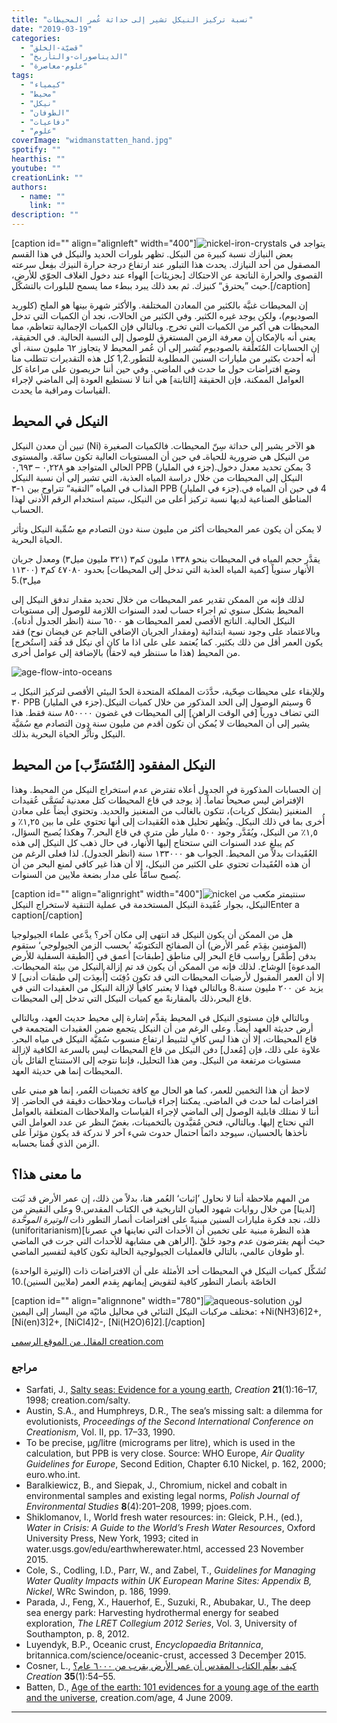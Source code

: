 ```yaml
---
title: "نسبة تركيز النيكل تشير إلى حداثة عُمر المحيطات"
date: "2019-03-19"
categories: 
  - "قضيّة-الخلق"
  - "الديناصورات-والتأريخ"
  - "علوم-معاصرة"
tags: 
  - "كيمياء"
  - "محيط"
  - "نيكل"
  - "الطوفان"
  - "دفاعيات"
  - "علوم"
coverImage: "widmanstatten_hand.jpg"
spotify: ""
hearthis: ""
youtube: ""
creationLink: ""
authors:
  - name: ""
    link: ""
description: ""
---
```


\[caption id="" align="alignleft" width="400"\]![nickel-iron-crystals](images/nickel-iron-crystals.jpg) يتواجد في بعض النيازك نسبة كبيرة من النيكل. تظهر بلورات الحديد والنيكل في هذا القسم المصقول من أحد النيازك. يحدث هذا التبلور عند ارتفاع درجة حرارة النيزك بفِعل سرعته القصوى والحرارة الناتجة عن الاحتكاك \[بجزيئات\] الهواء عند دخول الغلاف الجوّي للأرض، حيث ”يحترق“ كنيزك. ثم بعد ذلك يبرد ببطء مما يسمح للبلورات بالتشكّل.\[/caption\]

إن المحيطات غنيَّة بالكثير من المعادن المختلفة. والأكثر شهرة بينها هو الملح (كلوريد الصوديوم)، ولكن يوجد غيره الكثير. وفي الكثير من الحالات، نجد أن الكميات التي تدخل المحيطات هي أكبر من الكميات التي تخرج. وبالتالي فإن الكميات الإجمالية تتعاظم، مما يعني أنه بالإمكان أن معرفة الزمن المستغرق للوصول إلى النسبة الحالية. في الحقيقة، إن الحسابات المُتَعلِّقة بالصوديوم تُشير إلى أن عُمر المحيط لا يتجاوز ٦٢ مليون سنة، أي أنه أحدث بكثير من مليارات السنين المطلوبة للتطور.1,2 كل هذه التقديرات تتطلب منا وضع افتراضات حول ما حدث في الماضي. وفي حين أننا حريصون على مراعاة كل العوامل الممكنة، فإن الحقيقة \[الثابتة\] هي أننا لا نستطيع العودة إلى الماضي لإجراء القياسات ومراقبة ما يحدث.

## النيكل في المحيط

تبين أن معدن النيكل (Ni) هو الآخر يشير إلى حداثة سِنّ المحيطات. فالكميات الصغيرة من النيكل هي ضرورية للحياةـ في حين أن المستويات العالية تكون سامّة. والمستوى الحالي المتواجد هو ٠,٢٢٨ – ٠,٦٩٣ PPB (جزء في المليار).3 يمكن تحديد معدل دخول النيكل إلى المحيطات من خلال دراسة المياه العذبة، التي تشير إلى أن نسبة النيكل المذاب في المياه ”النقية“ تتراوح بين ١-٣ PPB (جزء في المليار).4 في حين أن المياه في المناطق الصناعية لديها نسبة تركيز أعلى من النيكل، سيتم استخدام الرقم الأدنى لهذا الحساب.

لا يمكن أن يكون عمر المحيطات أكثر من مليون سنة دون التصادم مع سُمِّية النيكل وتأثر الحياة البحرية.

يقدَّر حجم المياه في المحيطات بنحو ١٣٣٨ مليون كم٣ (٣٢١ مليون ميل٣) ومعدل جريان الأنهار سنوياً \[كمية المياه العذبة التي تدخل إلى المحيطات\] بحدود ٤٧٠٨٠ كم٣ (١١٣٠٠ ميل٣).5

لذلك فإنه من الممكن تقدير عمر المحيطات من خلال تحديد مقدار تدفق النيكل إلى المحيط بشكل سنوي ثم اجراء حساب لعدد السنوات اللازمة للوصول إلى مستويات النيكل الحالية. الناتج الأقصى لعمر المحيطات هو ٦٥٠٠ سنة (انظر الجدول أدناه). وبالاعتماد على وجود نسبة ابتدائية (ومقدار الجريان الإضافي الناجم عن فيضان نوح) فقد يكون العمر أقل من ذلك بكثير. كما يُعتمد على على اذا ما كان أي نيكل قد فُقد \[استُخرج\] من المحيط (هذا ما سننظر فيه لاحقاً) بالإضافة إلى عوامل أخرى.

![age-flow-into-oceans](images/age-flow-into-oceans.jpg)

وللإبقاء على محيطات صِحّية، حدَّدَت المملكة المتحدة الحدّ البيئي الأقصى لتركيز النيكل بـ ٣٠ PPB (جزء في المليار).6 وسيتم الوصول إلى الحد المذكور من خلال كميات النيكل التي تضاف دورياً \[في الوقت الراهن\] إلى المحيطات في غضون ٨٥٠٠٠٠ سنة فقط. هذا يشير إلى أن المحيطات لا يُمكن أن تكون أقدم من مليون سنة دون التصادم مع سُمَيَّة النيكل وتأثُّر الحياة البحرية بذلك.

## النيكل المفقود \[المُتَسَرِّب\] من المحيط

إن الحسابات المذكورة في الجدول أعلاه تفترض عدم استخراج النيكل من المحيط. وهذا الإفتراض ليس صحيحاً تماماً. إذ يوجد في قاع المحيطات كتل معدنية تُسَمَّى عُقيدات المنغنيز (بشكل كريات)، تتكون بالغالب من المنغنيز والحديد. وتحتوي أيضاً على معادن أُخرى بما في ذلك النيكل. ويُظهر تحليل هذه العُقيدات إلى أنها تحتوي على ما بين ١,٢٥٪ و ١,٥٪ من النيكل، ويُقَدَّر وجود ٥٠٠ مليار طن متري في قاع البحر.7 وهكذا يُصبح السؤال، كم يبلغ عدد السنوات التي ستحتاج إليها الأنهار، في حال ذهب كل النيكل إلى هذه العُقَيدات بدلاً من المحيط. الجواب هو ١٣٣٠٠٠ سنة (انظر الجدول). لذا فعلى الرغم من أن هذه العُقَيدات تحتوي على الكثير من النيكل، إلا أن هذا غير كافي لمنع البحر من أن يُصبح سامّاً على مدار بضعة ملايين من السنوات.

\[caption id="" align="alignright" width="400"\]![nickel](images/nickel.jpg) سنتيمتر مكعب من النيكل، بجوار عُقَيدة النيكل المستخدمة في عملية التنقية لاستخراج النيكلEnter a caption\[/caption\]

هل من الممكن أن يكون النيكل قد انتهى إلى مكان آخر؟ يدَّعي علماء الجيولوجيا (المؤمنين بقِدَم عُمر الأرض) أن الصفائح التكتونيّة ’بحسب الزمن الجيولوجي‘ ستقوم بدفن \[طَمْر\] رواسب قاع البحر إلى مناطق \[طبقات\] أعمق في \[الطبقة السفلية للأرض المدعوة\] الوِشاح. لذلك فإنه من الممكن أن يكون قد تم إزالة النيكل من بيئة المحيطات. إلا أن العمر المقبول لأرضيات المحيطات التي قد تكون دُفِنَت \[أُبعِدَت إلى طبقات أدنى\] لا يزيد عن ٢٠٠ مليون سنة.8 وبالتالي فهذا لا يعتبر كافياً لإزالة النيكل من العقيدات التي في قاع البحر،ذلك بالمقارنةً مع كميات النيكل التي تدخل إلى المحيطات.

وبالتالي فإن مستوى النيكل في المحيط يقدِّم إشارة إلى محيط حديث العهد، وبالتالي أرض حديثة العهد أيضاً. وعلى الرغم من أن النيكل يتجمع ضمن العقيدات المتجمعة في قاع المحيطات، إلا أن هذا ليس كافٍ لتثبيط ارتفاع منسوب سُمَيَّة النيكل في مياه البحر. علاوة على ذلك، فإن \[مُعدل\] دفن النيكل من قاع المحيطات ليس بالسرعة الكافية لإزالة مستويات مرتفعة من النيكل. ومن هذا التحليل، فإننا نتوجه إلى الاستنتاج القائل بأن المحيطات إنما هي حديثة العهد.

لاحظ أن هذا التخمين للعمر، كما هو الحال مع كافة تخمينات العُمر، إنما هو مبني على افتراضات لما حدث في الماضي. يمكننا إجراء قياسات وملاحظات دقيقة في الحاضر. إلا أننا لا نمتلك قابلية الوصول إلى الماضي لإجراء القياسات والملاحظات المتعلقة بالعوامل التي نحتاج إليها. وبالتالي، فنحن مُقيَّدون بالتخمينات، بغضّ النظر عن عدد العوامل التي نأخذها بالحسبان، سيوجد دائماً احتمال حدوث شيء آخر لا ندركة قد يكون مؤثراَ على الزمن الذي قُمنا بحسابه.

## ما معنى هذا؟

من المهم ملاحظة أننا لا نحاول ’إثبات‘ العُمر هنا، بدلاً من ذلك، إن عمر الأرض قد ثَبَت \[لدينا\] من خلال روايات شهود العيان التاريخية في الكتاب المقدس.9 وعلى النقيض من ذلك، نجد فكرة مليارات السنين مبنيةً على افتراضات أنصار التطور ذات _الوتيرة الموحَّدة_ (uniforitarianism)\[هذه النظرة مبنية على تخمين أن الأحداث التي نعاينها في عصرنا الراهن هي مشابهة للأحداث التي جرت في الماضي\]. حيث أنهم يفترضون عدم وجود خَلقْ أو طوفان عالمي، بالتالي فالعمليات الجيولوجية الحالية تكون كافية لتفسير الماضي.

تُشَكِّل كميات النيكل في المحيطات أحد الأمثلة على أن الافتراضات ذات (الوتيرة الواحدة) الخاصّة بأنصار التطور كافية لتقويض إيمانهم بِقدم العمر (ملايين السنين).10

\[caption id="" align="alignnone" width="780"\]![aqueous-solution](images/aqueous-solution.jpg) لون مختلف مركبات النيكل الثنائي في محاليل مائيّة من اليسار إلى اليمين: +Ni(NH3)6\]2+, \[Ni(en)3\]2+, \[NiCl4\]2-, \[Ni(H2O)6\]2\].\[/caption\]

[المقال من الموقع الرسمي creation.com](https://creation.com/%D9%86%D8%B3%D8%A8%D8%A9-%D8%AA%D8%B1%D9%83%D9%8A%D8%B2-%D8%A7%D9%84%D9%86%D9%8A%D9%83%D9%84-%D8%AA%D8%B4%D9%8A%D8%B1-%D8%A5%D9%84%D9%89-%D8%AD%D8%AF%D8%A7%D8%AB%D8%A9-%D8%B9%D9%8F%D9%85%D8%B1-%D8%A7%D9%84%D9%85%D8%AD%D9%8A%D8%B7%D8%A7%D8%AA)

### مراجع

- Sarfati, J., [Salty seas: Evidence for a young earth](/salty-seas-evidence-for-a-young-earth), _Creation_ **21**(1):16–17, 1998; creation.com/salty.
- Austin, S.A., and Humphreys, D.R., The sea’s missing salt: a dilemma for evolutionists, _Proceedings of the Second International Conference on Creationism_, Vol. II, pp. 17–33, 1990.
- To be precise, µg/litre (micrograms per litre), which is used in the calculation, but PPB is very close. Source: WHO Europe, _Air Quality Guidelines for Europe_, Second Edition, Chapter 6.10 Nickel, p. 162, 2000; euro.who.int.
- Baralkiewicz, B., and Siepak, J., Chromium, nickel and cobalt in environmental samples and existing legal norms, _Polish Journal of Environmental Studies_ **8**(4):201–208, 1999; pjoes.com.
- Shiklomanov, I., World fresh water resources: in: Gleick, P.H., (ed.), _Water in Crisis: A Guide to the World’s Fresh Water Resources_, Oxford University Press, New York, 1993; cited in water.usgs.gov/edu/earthwherewater.html, accessed 23 November 2015.
- Cole, S., Codling, I.D., Parr, W., and Zabel, T., _Guidelines for Managing Water Quality Impacts within UK European Marine Sites: Appendix B, Nickel_, WRc Swindon, p. 186, 1999.
- Parada, J., Feng, X., Hauerhof, E., Suzuki, R., Abubakar, U., The deep sea energy park: Harvesting hydrothermal energy for seabed exploration, _The LRET Collegium 2012 Series_, Vol. 3, University of Southampton, p. 8, 2012.
- Luyendyk, B.P., Oceanic crust, _Encyclopaedia Britannica_, britannica.com/science/oceanic-crust, accessed 3 December 2015.
- Cosner, L., [كيف يعلِّم الكتاب المقدس أن عمر الأرض يقرب من ٦٠٠٠ عام؟](/كيف-يعلم-الكتاب-المقدس-عمر-الأرض-٦٠٠٠) _Creation_ **35**(1):54–55.
- Batten, D., [Age of the earth: 101 evidences for a young age of the earth and the universe](/age-of-the-earth), creation.com/age, 4 June 2009.

* * *
